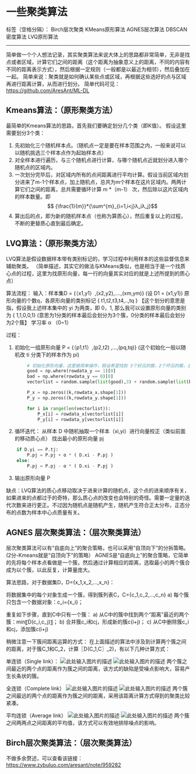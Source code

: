 # 一些聚类算法

标签（空格分隔）： Birch层次聚类 KMeans原形算法 AGNES层次算法 DBSCAN密度算法 LVQ原形算法

---
简单做一个个人想法记录，其实聚类算法来说大体上的思路都非常简单，无非是找点或者区域，计算它们之间的距离（这个距离为抽象意义上的距离，不同的内容有不同的距离表示方式），然后根据一定规则（一般都是以最近为相邻），然后叠加在一起。
简单来说：聚类就是如何确认某些点或区域，再根据这些选好的点与区域再进行距离计算，从而进行划分。
简单代码可见：https://github.com/AresAnt/ML-DL

Kmeans算法：（原形聚类方法）
---------
最简单的Kmeans算法的思路，首先我们要确定划分几个类（即K值）。
假设这里需要划分3个类：

 1. 先初始化三个随机样本点。（随机点一定是要在样本范围之内，一般来说可以以随机挑选三个样本点作为起始样本点）
 2. 对全样本进行遍历，与三个随机点进行计算，与哪个随机点近就划分进入哪个随机点的区域内。
 3. 一次划分完毕后，对区域内所有的点间距离进行平均计算。假设当前区域内划分进来了m-1个样本点，加上随机点，总共为m个样本在这片区域内。两两计算它们之间的距离，总共需要循环计算 m *（m-1） 次，然后除以这片区域内的样本数量。即
$$ {\frac{1}{m}}*{\sum^{m}_{i=1,i<j}λ_iλ_j}$$
 4. 算出后的点，即为新的随机样本点（也称为算质心），然后重复以上的过程，不断的更替质心直到最后确定。


LVQ算法：（原形聚类方法）
--------------
LVQ算法是假设数据样本带有类别标记的，学习过程中利用样本的这些监督信息来辅助聚类。
（简单描述，其实它的做法与KMeans类似，也是相当于是一个找质心点的过程，这里为找原形向量，每一行的向量其实对应的就是上述所提到的质心点）

算法流程：
输入：样本集D = {（x1,y1）,(x2,y2),....,(xm,ym)} (设 D1 = (x1,y1))
      原形向量的个数q，各原形向量的类别标记 { t1,t2,t3,t4,..,tq } 【这个划分的意思是指，假设我上述样本集中的 yi 为两类，即 0，1, 那么我可以设置原形向量的类别为 { 1,1,0,0,1} (意思为1分类的样本最后会划分为3个簇，0分类的样本最后会划分为2个簇】
      学习率 α （0~1）

过程：

 1. 初始化一组原形向量 P = {（p1,t1）,(p2,t2) ,...,(pq,tq)} (这个初始化一般以随机改 ti
    分类下的样本作为 pi)
```python
        # 初始化原形向量，这里做简单操作，假设希望找到 3个好瓜的簇，2个坏瓜的簇，总共五个簇
        good = np.where(rowdata_y == 1)[0]
        bad = np.where(rowdata_y == 0)[0]
        vectorlist = random.sample(list(good),3) + random.sample(list(bad),2)

        P_x = np.zeros((k,rowdata_x.shape[1]))
        P_y = np.zeros((k,rowdata_y.shape[1]))

        for i in range(len(vectorlist)):
            P_x[i] = rowdata_x[vectorlist[i]]
            P_y[i] = rowdata_y[vectorlist[i]]
```

 2. 循环迭代：
        从样本 D 中随机抽取一个样本（xi,yi）进行向量校正（类似前面的移动质心点）
        找出最小的原形向量 pj

```python
    if D.yi == P.tj:
        P.pj = P.pj + α * ( D.xi - P.pj )
    else:
        P.pj = P.pj - α * ( D.xi - P.pj )
```

 3. 输出原形向量 P

缺点：LVQ算法的质心点移动取决于进来计算的随机点，这个点的进来顺序有关，如果进来的点都过于的奇特，那么质心点的改变也会特别的奇怪。需要一定量的迭代次数来进行更正。不过因为随机点是随机产生，随机产生符合正太分布，正态分布的点数为样本中心点质量有关。

AGNES 层次聚类算法：（层次聚类算法）
---------------------
层次聚类算法可以有“自底向上”的聚合策略，也可以采用“自顶向下”的分拆策略。(2分-Kmeans就是“自顶向下”的策略）
AGNES是“自底向上”的聚合策略，它简单的先将每个样本点看做是一个簇，然后通过计算相应的距离，选取最小的两个簇合成为以个簇，以此反复，计算量庞大。

算法思路，对于数据集D，D={x_1,x_2,…,x_n}：

将数据集中的每个对象生成一个簇，得到簇列表C，C={c_1,c_2,…,c_n}
a) 每个簇只包含一个数据对象：c_i={x_i}；

重复如下步骤，直到C中只有一个簇：
a) 从C中的簇中找到两个“距离”最近的两个簇：min⁡〖D(c_i,c_j)〗；
b) 合并簇c_i和cj，形成新的簇c(i+j)；
c) 从C中删除簇c_i和cj，添加簇c(i+j)

稍微注意一下簇间距离运算的方式：
在上面描述的算法中涉及到计算两个簇之间的距离，对于簇C_1和C_2，计算〖D(C_1,C〗_2)，有以下几种计算方式：

单连锁（Single link）：
![此处输入图片的描述][1]
![此处输入图片的描述][2]
两个簇之间最近的两个点的距离作为簇之间的距离，该方式的缺陷是受噪点影响大，容易产生长条状的簇。

全连锁（Complete link）
![此处输入图片的描述][3]
![此处输入图片的描述][4]
两个簇之间最远的两个点的距离作为簇之间的距离，采用该距离计算方式得到的聚类比较紧凑。

平均连锁（Average link）
![此处输入图片的描述][5]
![此处输入图片的描述][6]
两个簇之间两两点之间距离的平均值，该方式可以有效地排除噪点的影响。

Birch层次聚类算法：（层次聚类算法）
------------

不做多余赘述，可以查看该链接：https://www.zybuluo.com/aresant/note/959282


  [1]: https://blog-10039692.file.myqcloud.com/1496651613755_1440_1496651614029.png
  [2]: https://blog-10039692.file.myqcloud.com/1496651705805_9954_1496651705880.png
  [3]: https://blog-10039692.file.myqcloud.com/1496651642287_3394_1496651642265.png
  [4]: https://blog-10039692.file.myqcloud.com/1496651676140_1786_1496651676101.png
  [5]: https://blog-10039692.file.myqcloud.com/1496651752918_3056_1496651752896.png
  [6]: https://blog-10039692.file.myqcloud.com/1496651771338_4445_1496651771308.png